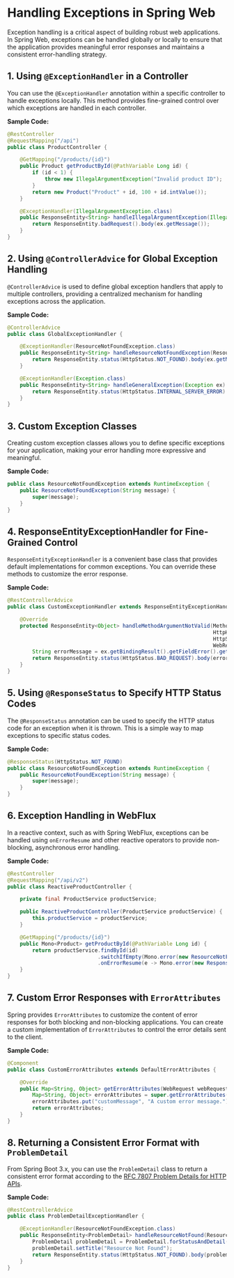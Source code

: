 # Handling Exceptions in Spring Web

Exception handling is a critical aspect of building robust web applications. In Spring Web, exceptions can be handled globally or locally to ensure that the application provides meaningful error responses and maintains a consistent error-handling strategy.

## 1. **Using `@ExceptionHandler` in a Controller**
You can use the `@ExceptionHandler` annotation within a specific controller to handle exceptions locally. This method provides fine-grained control over which exceptions are handled in each controller.

**Sample Code:**
```java
@RestController
@RequestMapping("/api")
public class ProductController {

    @GetMapping("/products/{id}")
    public Product getProductById(@PathVariable Long id) {
        if (id < 1) {
            throw new IllegalArgumentException("Invalid product ID");
        }
        return new Product("Product" + id, 100 + id.intValue());
    }

    @ExceptionHandler(IllegalArgumentException.class)
    public ResponseEntity<String> handleIllegalArgumentException(IllegalArgumentException ex) {
        return ResponseEntity.badRequest().body(ex.getMessage());
    }
}
```

## 2. **Using `@ControllerAdvice` for Global Exception Handling**
`@ControllerAdvice` is used to define global exception handlers that apply to multiple controllers, providing a centralized mechanism for handling exceptions across the application.

**Sample Code:**
```java
@ControllerAdvice
public class GlobalExceptionHandler {

    @ExceptionHandler(ResourceNotFoundException.class)
    public ResponseEntity<String> handleResourceNotFoundException(ResourceNotFoundException ex) {
        return ResponseEntity.status(HttpStatus.NOT_FOUND).body(ex.getMessage());
    }

    @ExceptionHandler(Exception.class)
    public ResponseEntity<String> handleGeneralException(Exception ex) {
        return ResponseEntity.status(HttpStatus.INTERNAL_SERVER_ERROR).body("An unexpected error occurred.");
    }
}
```

## 3. **Custom Exception Classes**
Creating custom exception classes allows you to define specific exceptions for your application, making your error handling more expressive and meaningful.

**Sample Code:**
```java
public class ResourceNotFoundException extends RuntimeException {
    public ResourceNotFoundException(String message) {
        super(message);
    }
}
```

## 4. **ResponseEntityExceptionHandler for Fine-Grained Control**
`ResponseEntityExceptionHandler` is a convenient base class that provides default implementations for common exceptions. You can override these methods to customize the error response.

**Sample Code:**
```java
@RestControllerAdvice
public class CustomExceptionHandler extends ResponseEntityExceptionHandler {

    @Override
    protected ResponseEntity<Object> handleMethodArgumentNotValid(MethodArgumentNotValidException ex,
                                                                  HttpHeaders headers,
                                                                  HttpStatus status,
                                                                  WebRequest request) {
        String errorMessage = ex.getBindingResult().getFieldError().getDefaultMessage();
        return ResponseEntity.status(HttpStatus.BAD_REQUEST).body(errorMessage);
    }
}
```

## 5. **Using `@ResponseStatus` to Specify HTTP Status Codes**
The `@ResponseStatus` annotation can be used to specify the HTTP status code for an exception when it is thrown. This is a simple way to map exceptions to specific status codes.

**Sample Code:**
```java
@ResponseStatus(HttpStatus.NOT_FOUND)
public class ResourceNotFoundException extends RuntimeException {
    public ResourceNotFoundException(String message) {
        super(message);
    }
}
```

## 6. **Exception Handling in WebFlux**
In a reactive context, such as with Spring WebFlux, exceptions can be handled using `onErrorResume` and other reactive operators to provide non-blocking, asynchronous error handling.

**Sample Code:**
```java
@RestController
@RequestMapping("/api/v2")
public class ReactiveProductController {

    private final ProductService productService;

    public ReactiveProductController(ProductService productService) {
        this.productService = productService;
    }

    @GetMapping("/products/{id}")
    public Mono<Product> getProductById(@PathVariable Long id) {
        return productService.findById(id)
                             .switchIfEmpty(Mono.error(new ResourceNotFoundException("Product not found")))
                             .onErrorResume(e -> Mono.error(new ResponseStatusException(HttpStatus.NOT_FOUND, e.getMessage())));
    }
}
```

## 7. **Custom Error Responses with `ErrorAttributes`**
Spring provides `ErrorAttributes` to customize the content of error responses for both blocking and non-blocking applications. You can create a custom implementation of `ErrorAttributes` to control the error details sent to the client.

**Sample Code:**
```java
@Component
public class CustomErrorAttributes extends DefaultErrorAttributes {

    @Override
    public Map<String, Object> getErrorAttributes(WebRequest webRequest, ErrorAttributeOptions options) {
        Map<String, Object> errorAttributes = super.getErrorAttributes(webRequest, options);
        errorAttributes.put("customMessage", "A custom error message.");
        return errorAttributes;
    }
}
```

## 8. **Returning a Consistent Error Format with `ProblemDetail`**
From Spring Boot 3.x, you can use the `ProblemDetail` class to return a consistent error format according to the [RFC 7807 Problem Details for HTTP APIs](https://datatracker.ietf.org/doc/html/rfc7807).

**Sample Code:**
```java
@RestControllerAdvice
public class ProblemDetailExceptionHandler {

    @ExceptionHandler(ResourceNotFoundException.class)
    public ResponseEntity<ProblemDetail> handleResourceNotFound(ResourceNotFoundException ex) {
        ProblemDetail problemDetail = ProblemDetail.forStatusAndDetail(HttpStatus.NOT_FOUND, ex.getMessage());
        problemDetail.setTitle("Resource Not Found");
        return ResponseEntity.status(HttpStatus.NOT_FOUND).body(problemDetail);
    }
}
```